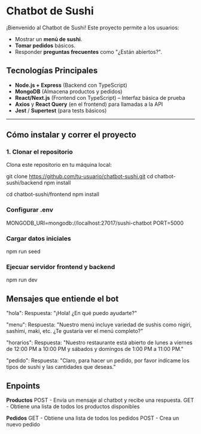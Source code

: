 # Chatbot de Sushi

¡Bienvenido al Chatbot de Sushi! Este proyecto permite a los usuarios:
- Mostrar un **menú de sushi**.
- **Tomar pedidos** básicos.
- Responder **preguntas frecuentes** como "¿Están abiertos?".

## Tecnologías Principales

- **Node.js + Express** (Backend con TypeScript)
- **MongoDB** (Almacena productos y pedidos)
- **React/Next.js** (Frontend con TypeScript) – Interfaz básica de prueba
- **Axios** y **React Query** (en el frontend) para llamadas a la API
- **Jest** / **Supertest** (para tests básicos)

---


## **Cómo instalar y correr el proyecto**

### **1. Clonar el repositorio**
Clona este repositorio en tu máquina local:

git clone https://github.com/tu-usuario/chatbot-sushi.git
cd chatbot-sushi/backend
npm install 

cd chatbot-sushi/frontend
npm install

### Configurar .env
MONGODB_URI=mongodb://localhost:27017/sushi-chatbot
PORT=5000

### Cargar datos iniciales
npm run seed

### Ejecuar servidor frontend y backend
npm run dev


## Mensajes que entiende el bot

"hola":
Respuesta: "¡Hola! ¿En qué puedo ayudarte?"

"menu":
Respuesta: "Nuestro menú incluye variedad de sushis como nigiri, sashimi, maki, etc. ¿Te gustaría ver el menú completo?"

"horarios":
Respuesta: "Nuestro restaurante está abierto de lunes a viernes de 12:00 PM a 10:00 PM y sábados y domingos de 1:00 PM a 11:00 PM."

"pedido":
Respuesta: "Claro, para hacer un pedido, por favor indícame los tipos de sushi y las cantidades que deseas."

## Enpoints

**Productos**
POST - Envía un mensaje al chatbot y recibe una respuesta.
GET - Obtiene una lista de todos los productos disponibles

**Pedidos**
GET - Obtiene una lista de todos los pedidos
POST - Crea un nuevo pedido







